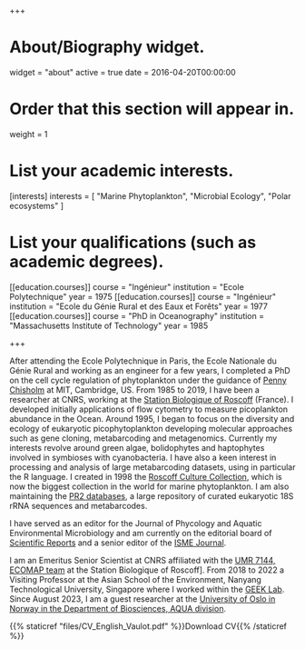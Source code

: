 +++
# About/Biography widget.
widget = "about"
active = true
date = 2016-04-20T00:00:00

# Order that this section will appear in.
weight = 1

# List your academic interests.
[interests]
  interests = [
    "Marine Phytoplankton",
    "Microbial Ecology",
    "Polar ecosystems"
  ]

# List your qualifications (such as academic degrees).
[[education.courses]]
  course = "Ingénieur"
  institution = "Ecole Polytechnique"
  year = 1975
[[education.courses]]
  course = "Ingénieur"
  institution = "Ecole du Génie Rural et des Eaux et Forêts"
  year = 1977
[[education.courses]]
  course = "PhD in Oceanography"
  institution = "Massachusetts Institute of Technology"
  year = 1985

+++

After attending the Ecole Polytechnique in Paris, the Ecole Nationale du Génie Rural and working as an engineer for a few years, I completed a PhD on the cell cycle regulation of phytoplankton under the guidance of [Penny Chisholm](https://www.crafoordprize.se/press_release/the-crafoord-prize-in-biosciences-2019) at MIT, Cambridge, US.  From 1985 to 2019, I have been a researcher at CNRS, working at the [Station Biologique of Roscoff](http://www.sb-roscoff.fr/en) (France). I developed initially applications of flow cytometry to measure picoplankton abundance in the Ocean.  Around 1995, I began to focus on the diversity and ecology of eukaryotic picophytoplankton developing molecular approaches such as gene cloning, metabarcoding and metagenomics.  Currently my interests revolve around green algae, bolidophytes and haptophytes involved in symbioses with cyanobacteria.  I have also a keen interest in processing and analysis of large metabarcoding datasets, using in particular the R language. I created in 1998 the [Roscoff Culture Collection](http://www.roscoff-culture-collection.org/), which is now the biggest collection in the world for marine phytoplankton. I am also maintaining the [PR2 databases](https://pr2-database.org), a large repository of curated eukaryotic 18S rRNA sequences and metabarcodes.

I have served as an editor for the Journal of Phycology and Aquatic Environmental Microbiology and am currently on the editorial board of [Scientific Reports](https://www.nature.com/srep/about/editors#ecologyevolutionary) and a senior editor of the [ISME Journal](https://www.nature.com/ismej/editors).  

I am an Emeritus Senior Scientist at CNRS affiliated with the [UMR 7144, ECOMAP team](https://www.sb-roscoff.fr/en/team-ecomap) at the Station Biologique of Roscoff]. From 2018 to 2022 a Visiting Professor at the Asian School of the Environment, Nanyang Technological University, Singapore where I worked within the [GEEK Lab](https://the-geek-lab.netlify.app). Since August 2023, I am a guest researcher at the [University of Oslo in Norway in the Department of Biosciences, AQUA division](https://www.mn.uio.no/ibv/english/about/organisation/research-sections/aqua/).

{{% staticref "files/CV_English_Vaulot.pdf" %}}Download  CV{{% /staticref %}}
